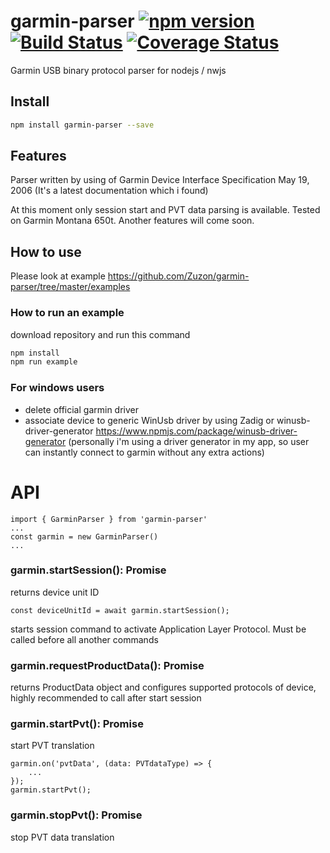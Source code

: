 # garmin-parser [![npm version](https://badge.fury.io/js/garmin-parser.svg)](https://badge.fury.io/js/garmin-parser) [![Build Status](https://travis-ci.org/Zuzon/garmin-parser.svg?branch=master)](https://travis-ci.org/Zuzon/garmin-parser) [![Coverage Status](https://coveralls.io/repos/Zuzon/garmin-parser/badge.svg?branch=master)](https://coveralls.io/r/Zuzon/garmin-parser?branch=master)
Garmin USB binary protocol parser for nodejs / nwjs

## Install
```sh
npm install garmin-parser --save
```

## Features
Parser written by using of Garmin Device Interface Specification May 19, 2006 (It's a latest documentation which i found)

At this moment only session start and PVT data parsing is available. Tested on Garmin Montana 650t.
Another features will come soon.

## How to use
Please look at example https://github.com/Zuzon/garmin-parser/tree/master/examples

### How to run an example
download repository and run this command
```sh
npm install
npm run example
```

### For windows users
* delete official garmin driver
* associate device to generic WinUsb driver by using Zadig or winusb-driver-generator https://www.npmjs.com/package/winusb-driver-generator
(personally i'm using a driver generator in my app, so user can instantly connect to garmin without any extra actions)


# API

    import { GarminParser } from 'garmin-parser'
    ...
    const garmin = new GarminParser()
    ...

### garmin.startSession(): Promise<number>
returns device unit ID

    const deviceUnitId = await garmin.startSession();

starts session command to activate Application Layer Protocol. Must be called before all another commands

### garmin.requestProductData(): Promise<ProductData>
returns ProductData object and configures supported protocols of device, highly recommended to call after start session

### garmin.startPvt(): Promise<void>
start PVT translation

    garmin.on('pvtData', (data: PVTdataType) => {
        ...
    });
    garmin.startPvt();

### garmin.stopPvt(): Promise<void>
stop PVT data translation